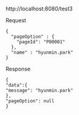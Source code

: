 http://localhost:8080/test3

Request
```
{
  "pageOption" : {
    "pageId": "P00001"
  },
  "name" : "hyunmin.park"
}
```

Response
```
{
"data":{
"message": "hyunmin.park"
},
"pageOption": null
}
```
